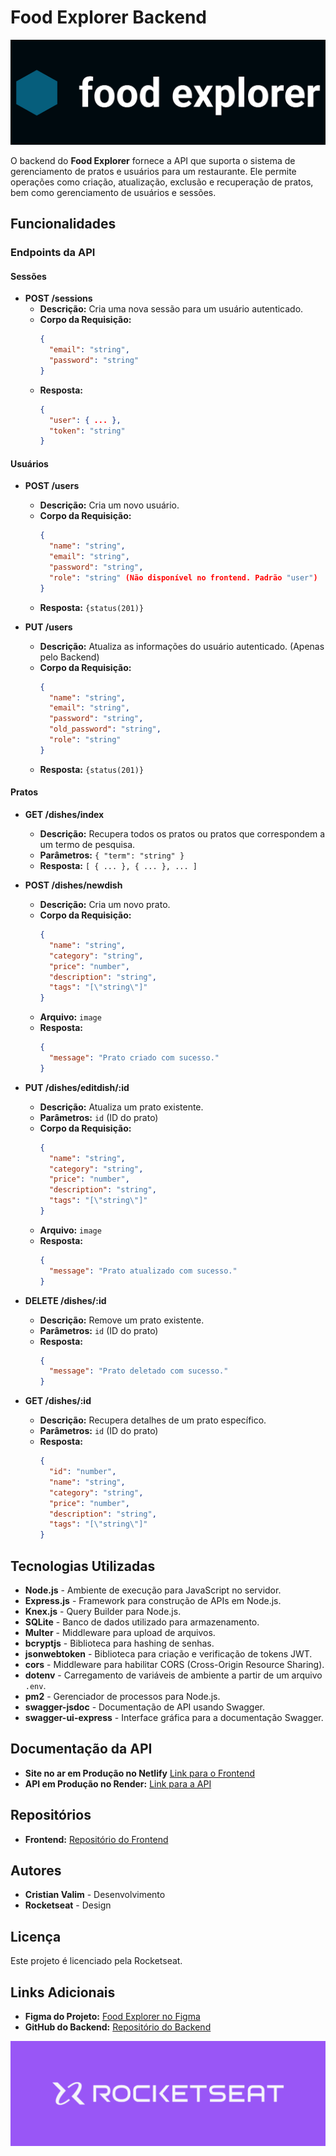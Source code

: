 # Food Explorer Backend

![Capa do Projeto](./capa%20do%20projeto.png)

O backend do **Food Explorer** fornece a API que suporta o sistema de gerenciamento de pratos e usuários para um restaurante. Ele permite operações como criação, atualização, exclusão e recuperação de pratos, bem como gerenciamento de usuários e sessões.

## Funcionalidades

### Endpoints da API

#### **Sessões**

- **POST /sessions**
  - **Descrição:** Cria uma nova sessão para um usuário autenticado.
  - **Corpo da Requisição:**
    ```json
    {
      "email": "string",
      "password": "string"
    }
    ```
  - **Resposta:**
    ```json
    {
      "user": { ... },
      "token": "string"
    }
    ```

#### **Usuários**

- **POST /users**
  - **Descrição:** Cria um novo usuário.
  - **Corpo da Requisição:**
    ```json
    {
      "name": "string",
      "email": "string",
      "password": "string",
      "role": "string" (Não disponível no frontend. Padrão "user")
    }
    ```
  - **Resposta:** `{status(201)}`

- **PUT /users**
  - **Descrição:** Atualiza as informações do usuário autenticado. (Apenas pelo Backend)
  - **Corpo da Requisição:**
    ```json
    {
      "name": "string",
      "email": "string",
      "password": "string",
      "old_password": "string",
      "role": "string"
    }
    ```
  - **Resposta:** `{status(201)}`

#### **Pratos**

- **GET /dishes/index**
  - **Descrição:** Recupera todos os pratos ou pratos que correspondem a um termo de pesquisa.
  - **Parâmetros:** `{ "term": "string" }`
  - **Resposta:** `[ { ... }, { ... }, ... ]`

- **POST /dishes/newdish**
  - **Descrição:** Cria um novo prato.
  - **Corpo da Requisição:**
    ```json
    {
      "name": "string",
      "category": "string",
      "price": "number",
      "description": "string",
      "tags": "[\"string\"]"
    }
    ```
  - **Arquivo:** `image`
  - **Resposta:** 
    ```json
    {
      "message": "Prato criado com sucesso."
    }
    ```

- **PUT /dishes/editdish/:id**
  - **Descrição:** Atualiza um prato existente.
  - **Parâmetros:** `id` (ID do prato)
  - **Corpo da Requisição:**
    ```json
    {
      "name": "string",
      "category": "string",
      "price": "number",
      "description": "string",
      "tags": "[\"string\"]"
    }
    ```
  - **Arquivo:** `image`
  - **Resposta:**
    ```json
    {
      "message": "Prato atualizado com sucesso."
    }
    ```

- **DELETE /dishes/:id**
  - **Descrição:** Remove um prato existente.
  - **Parâmetros:** `id` (ID do prato)
  - **Resposta:**
    ```json
    {
      "message": "Prato deletado com sucesso."
    }
    ```

- **GET /dishes/:id**
  - **Descrição:** Recupera detalhes de um prato específico.
  - **Parâmetros:** `id` (ID do prato)
  - **Resposta:**
    ```json
    {
      "id": "number",
      "name": "string",
      "category": "string",
      "price": "number",
      "description": "string",
      "tags": "[\"string\"]"
    }
    ```

## Tecnologias Utilizadas

- **Node.js** - Ambiente de execução para JavaScript no servidor.
- **Express.js** - Framework para construção de APIs em Node.js.
- **Knex.js** - Query Builder para Node.js.
- **SQLite** - Banco de dados utilizado para armazenamento.
- **Multer** - Middleware para upload de arquivos.
- **bcryptjs** - Biblioteca para hashing de senhas.
- **jsonwebtoken** - Biblioteca para criação e verificação de tokens JWT.
- **cors** - Middleware para habilitar CORS (Cross-Origin Resource Sharing).
- **dotenv** - Carregamento de variáveis de ambiente a partir de um arquivo `.env`.
- **pm2** - Gerenciador de processos para Node.js.
- **swagger-jsdoc** - Documentação de API usando Swagger.
- **swagger-ui-express** - Interface gráfica para a documentação Swagger.

## Documentação da API

- **Site no ar em Produção no Netlify** [Link para o Frontend](https://foodexplorerbycristianvalim.netlify.app/) 
- **API em Produção no Render:** [Link para a API](https://foodexplorer-api-a607.onrender.com) 

## Repositórios
- **Frontend:** [Repositório do Frontend](https://github.com/CristianValim/foodexplorer-frontend)

## Autores

- **Cristian Valim** - Desenvolvimento
- **Rocketseat** - Design

## Licença

Este projeto é licenciado pela Rocketseat.

## Links Adicionais

- **Figma do Projeto:** [Food Explorer no Figma](https://www.figma.com/design/oIO8asqIql3ZEpTxlMUfxt/food-explorer-v2-(Community)?node-id=201-1532&t=z3lUeE0ugd3CSY23-0)
- **GitHub do Backend:** [Repositório do Backend](https://github.com/CristianValim/foodexplorerbe)

![Logo Rocketseat](./Rocketseat.png)
